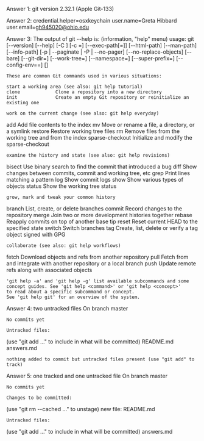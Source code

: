 Answer 1: 
    git version 2.32.1 (Apple Git-133)
    
Answer 2: 
    credential.helper=osxkeychain
    user.name=Greta Hibbard
    user.email=gh945020@ohio.edu

Answer 3:
    The output of git --help is: (information, "help" menu)
    usage: git [--version] [--help] [-C <path>] [-c <name>=<value>]
           [--exec-path[=<path>]] [--html-path] [--man-path] [--info-path]
           [-p | --paginate | -P | --no-pager] [--no-replace-objects] [--bare]
           [--git-dir=<path>] [--work-tree=<path>] [--namespace=<name>]
           [--super-prefix=<path>] [--config-env=<name>=<envvar>]
           <command> [<args>]

    These are common Git commands used in various situations:

    start a working area (see also: git help tutorial)
    clone             Clone a repository into a new directory
    init              Create an empty Git repository or reinitialize an existing one

    work on the current change (see also: git help everyday)
   add               Add file contents to the index
   mv                Move or rename a file, a directory, or a symlink
   restore           Restore working tree files
   rm                Remove files from the working tree and from the index
   sparse-checkout   Initialize and modify the sparse-checkout

    examine the history and state (see also: git help revisions)
   bisect            Use binary search to find the commit that introduced a bug
   diff              Show changes between commits, commit and working tree, etc
   grep              Print lines matching a pattern
   log               Show commit logs
   show              Show various types of objects
   status            Show the working tree status

    grow, mark and tweak your common history
   branch            List, create, or delete branches
   commit            Record changes to the repository
   merge             Join two or more development histories together
   rebase            Reapply commits on top of another base tip
   reset             Reset current HEAD to the specified state
   switch            Switch branches
   tag               Create, list, delete or verify a tag object signed with GPG

    collaborate (see also: git help workflows)
   fetch             Download objects and refs from another repository
   pull              Fetch from and integrate with another repository or a local branch
   push              Update remote refs along with associated objects

    'git help -a' and 'git help -g' list available subcommands and some
    concept guides. See 'git help <command>' or 'git help <concept>'
    to read about a specific subcommand or concept.
    See 'git help git' for an overview of the system.
    
Answer 4: two untracked files
    On branch master

    No commits yet

    Untracked files:
  (use "git add <file>..." to include in what will be committed)
    README.md
    answers.md

    nothing added to commit but untracked files present (use "git add" to track)
    
Answer 5: one tracked and one untracked file
    On branch master

    No commits yet

    Changes to be committed:
  (use "git rm --cached <file>..." to unstage)
    new file:   README.md

    Untracked files:
  (use "git add <file>..." to include in what will be committed)
    answers.md


    


